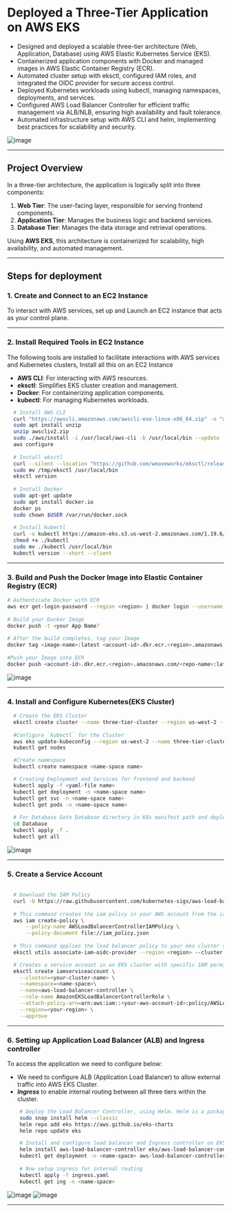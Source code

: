 # Deployed a Three-Tier Application on AWS EKS

- Designed and deployed a scalable three-tier architecture (Web, Application, Database) using AWS Elastic Kubernetes Service (EKS).
- Containerized application components with Docker and managed images in AWS Elastic Container Registry (ECR).
- Automated cluster setup with eksctl, configured IAM roles, and integrated the OIDC provider for secure access control.
- Deployed Kubernetes workloads using kubectl, managing namespaces, deployments, and services.
- Configured AWS Load Balancer Controller for efficient traffic management via ALB/NLB, ensuring high availability and fault tolerance.
- Automated infrastructure setup with AWS CLI and helm, implementing best practices for scalability and security.
  
![image](https://github.com/user-attachments/assets/38ec4ed7-35e4-4d00-8a28-14a40b248966)

---

## Project Overview

In a three-tier architecture, the application is logically split into three components:

1. **Web Tier**: The user-facing layer, responsible for serving frontend components.
2. **Application Tier**: Manages the business logic and backend services.
3. **Database Tier**: Manages the data storage and retrieval operations.

Using **AWS EKS**, this architecture is containerized for scalability, high availability, and automated management.

---

## Steps for deployment


### 1. Create and Connect to an EC2 Instance
To interact with AWS services, set up and Launch an EC2 instance that acts as your control plane.

---

### 2. Install Required Tools in EC2 Instance
The following tools are installed to facilitate interactions with AWS services and Kubernetes clusters, Install all this on an EC2 Instance
- **AWS CLI**: For interacting with AWS resources.
- **eksctl**: Simplifies EKS cluster creation and management.
- **Docker**: For containerizing application components.
- **kubectl**: For managing Kubernetes workloads.

```bash
  # Install AWS CLI
  curl "https://awscli.amazonaws.com/awscli-exe-linux-x86_64.zip" -o "awscliv2.zip"
  sudo apt install unzip
  unzip awscliv2.zip
  sudo ./aws/install -i /usr/local/aws-cli -b /usr/local/bin --update
  aws configure
  
  # Install eksctl
  curl --silent --location "https://github.com/weaveworks/eksctl/releases/latest/download/eksctl_$(uname -s)_amd64.tar.gz" | tar xz -C /tmp
  sudo mv /tmp/eksctl /usr/local/bin
  eksctl version
  
  # Install Docker
  sudo apt-get update
  sudo apt install docker.io
  docker ps
  sudo chown $USER /var/run/docker.sock
  
  # Install kubectl
  curl -o kubectl https://amazon-eks.s3.us-west-2.amazonaws.com/1.19.6/2021-01-05/bin/linux/amd64/kubectl
  chmod +x ./kubectl
  sudo mv ./kubectl /usr/local/bin
  kubectl version --short --client
  ```
---

### 3. Build and Push the Docker Image into Elastic Container Registry (ECR)
  ```bash
  # Authenticate Docker with ECR
  aws ecr get-login-password --region <region> | docker login --username AWS --password-stdin <account-id>.dkr.ecr.<region>.amazonaws.com
      
  # Build your Docker Image
  docker push -t <your App Name?
      
  # After the build completes, tag your Image
  docker tag <image-name>:latest <account-id>.dkr.ecr.<region>.amazonaws.com/<repo-name>:latest
      
  #Push your Image into ECR
  docker push <account-id>.dkr.ecr.<region>.amazonaws.com/<repo-name>:latest
  ```
![image](https://github.com/user-attachments/assets/38cca81c-7451-4708-a6d7-628b90ce29a2)

---

### 4. Install and Configure Kubernetes(EKS Cluster)

  ```bash
    # Create the EKS Cluster
    eksctl create cluster --name three-tier-cluster --region us-west-2 --node-type t2.medium --nodes-min 2 --nodes-max 2
    
    #Configure `kubectl` for the Cluster
    aws eks update-kubeconfig --region us-west-2 --name three-tier-cluster
    kubectl get nodes

    #Create namespace
    kubectl create namespace <name-space name>

    # Creating Deployment and Services for frontend and backend
    kubectl apply -f <yaml-file name>
    kubectl get deployment -n <name-space name>
    kubectl get svc -n <name-space name>
    kubectl get pods -n <name-space name>
    
    # For Database Goto Database directory in K8s manifest path and deployment the apps
    cd Database
    kubectl apply -f .
    kubectl get all
  ```

![image](https://github.com/user-attachments/assets/2dc431b8-2a2c-4d94-9017-ce0aa318c90b)

---
### 5. Create a Service Account 

  ```bash
      
    # Download the IAM Policy
    curl -O https://raw.githubusercontent.com/kubernetes-sigs/aws-load-balancer-controller/v2.5.4/docs/install/iam_policy.json
    
    # This command creates the iam policy in your AWS account from the iam_policy.json file 
    aws iam create-policy \
        --policy-name AWSLoadBalancerControllerIAMPolicy \
        --policy-document file://iam_policy.json
    
    # This command applies the load balancer policy to your eks cluster so that your eks cluster is working with your load balancer according to the policy.
    eksctl utils associate-iam-oidc-provider --region <region> --cluster <cluster-name> --approve
  
    # Creates a service account in an EKS cluster with specific IAM permissions.
    eksctl create iamserviceaccount \
      --cluster=<your-cluster-name> \
      --namespace=<name-space>\
      --name=aws-load-balancer-controller \
      --role-name AmazonEKSLoadBalancerControllerRole \
      --attach-policy-arn=arn:aws:iam::<your-aws-account-id>:policy/AWSLoadBalancerControllerIAMPolicy \
      --region=<your-region> \
      --approve
```
---

### 6. Setting up Application Load Balancer (ALB) and Ingress controller

To access the application we need to configure below:
- We need to configure ALB (Application Load Balancer) to allow external traffic into AWS EKS Cluster.
- ***Ingress*** to enable internal routing between all three tiers within the cluster.
  
``` bash
    # Deploy the Load Balancer Controller, using Helm. Helm is a package manager for Kubernetes that simplifies deploying and managing applications on a Kubernetes cluster
    sudo snap install helm --classic
    helm repo add eks https://aws.github.io/eks-charts
    helm repo update eks

    # Install and configure load balancer and Ingress controller on EKS cluster
    helm install aws-load-balancer-controller eks/aws-load-balancer-controller -n <name-space> --set clusterName=my-cluster --set serviceAccount.create=false --set serviceAccount.name=aws-load-balancer-controller
    kubectl get deployment -n <name-space> aws-load-balancer-controller
    
    # Now setup ingress for internal routing
    kubectl apply -f ingress.yaml
    kubectl get ing -n <name-space>
```
 

![image](https://github.com/user-attachments/assets/67c77f1b-f658-49d7-abec-83ce5e84f21d)
![image](https://github.com/user-attachments/assets/a74cfdc8-5f75-420d-8caf-471390215ee5)

---
